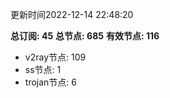 更新时间2022-12-14 22:48:20

**总订阅: 45**
**总节点: 685**
**有效节点: 116**
- v2ray节点: 109
- ss节点: 1
- trojan节点: 6

